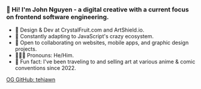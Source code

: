 ### 👋 Hi! I'm John Nguyen - a digital creative with a current focus on frontend software engineering.

- 🦄 Design & Dev at CrystalFruit.com and ArtShield.io.
- 🌱 Constantly adapting to JavaScript's crazy ecosystem.
- 👯 Open to collaborating on websites, mobile apps, and graphic design projects.
- 👨🏻‍💻 Pronouns: He/Him.
- 👾 Fun fact: I've been traveling to and selling art at various anime & comic conventions since 2022.

[OG GitHub: tehjawn](https://github.com/tehjawn/)
